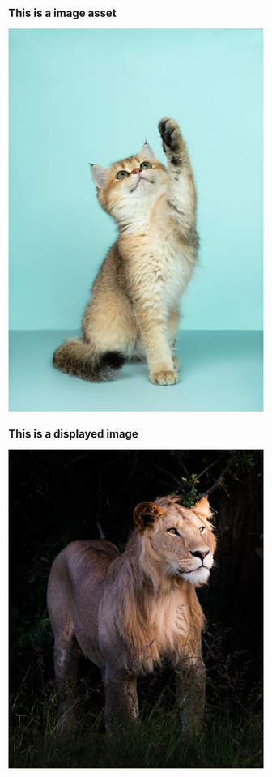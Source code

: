 ## This is a image asset
![My helpful screenshot](/assets/test-image.jpg)

## This is a displayed image
![](/assets/balancing.equation.jpg)
